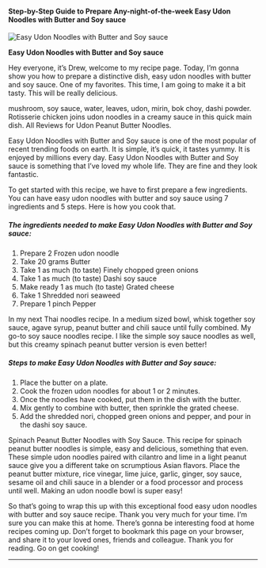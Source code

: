             

#### Step-by-Step Guide to Prepare Any-night-of-the-week Easy Udon Noodles with Butter and Soy sauce

![Easy Udon Noodles with Butter and Soy sauce](https://img-global.cpcdn.com/recipes/5323036665315328/751x532cq70/easy-udon-noodles-with-butter-and-soy-sauce-recipe-main-photo.jpg)

**Easy Udon Noodles with Butter and Soy sauce**

Hey everyone, it’s Drew, welcome to my recipe page. Today, I’m gonna show you how to prepare a distinctive dish, easy udon noodles with butter and soy sauce. One of my favorites. This time, I am going to make it a bit tasty. This will be really delicious.

mushroom, soy sauce, water, leaves, udon, mirin, bok choy, dashi powder. Rotisserie chicken joins udon noodles in a creamy sauce in this quick main dish. All Reviews for Udon Peanut Butter Noodles.

Easy Udon Noodles with Butter and Soy sauce is one of the most popular of recent trending foods on earth. It is simple, it’s quick, it tastes yummy. It is enjoyed by millions every day. Easy Udon Noodles with Butter and Soy sauce is something that I’ve loved my whole life. They are fine and they look fantastic.

To get started with this recipe, we have to first prepare a few ingredients. You can have easy udon noodles with butter and soy sauce using 7 ingredients and 5 steps. Here is how you cook that.

##### The ingredients needed to make Easy Udon Noodles with Butter and Soy sauce:

1.  Prepare 2 Frozen udon noodle
2.  Take 20 grams Butter
3.  Take 1 as much (to taste) Finely chopped green onions
4.  Take 1 as much (to taste) Dashi soy sauce
5.  Make ready 1 as much (to taste) Grated cheese
6.  Take 1 Shredded nori seaweed
7.  Prepare 1 pinch Pepper

In my next Thai noodles recipe. In a medium sized bowl, whisk together soy sauce, agave syrup, peanut butter and chili sauce until fully combined. My go-to soy sauce noodles recipe. I like the simple soy sauce noodles as well, but this creamy spinach peanut butter version is even better!

##### Steps to make Easy Udon Noodles with Butter and Soy sauce:

1.  Place the butter on a plate.
2.  Cook the frozen udon noodles for about 1 or 2 minutes.
3.  Once the noodles have cooked, put them in the dish with the butter.
4.  Mix gently to combine with butter, then sprinkle the grated cheese.
5.  Add the shredded nori, chopped green onions and pepper, and pour in the dashi soy sauce.

Spinach Peanut Butter Noodles with Soy Sauce. This recipe for spinach peanut butter noodles is simple, easy and delicious, something that even. These simple udon noodles paired with cilantro and lime in a light peanut sauce give you a different take on scrumptious Asian flavors. Place the peanut butter mixture, rice vinegar, lime juice, garlic, ginger, soy sauce, sesame oil and chili sauce in a blender or a food processor and process until well. Making an udon noodle bowl is super easy!

So that’s going to wrap this up with this exceptional food easy udon noodles with butter and soy sauce recipe. Thank you very much for your time. I’m sure you can make this at home. There’s gonna be interesting food at home recipes coming up. Don’t forget to bookmark this page on your browser, and share it to your loved ones, friends and colleague. Thank you for reading. Go on get cooking!

* * *